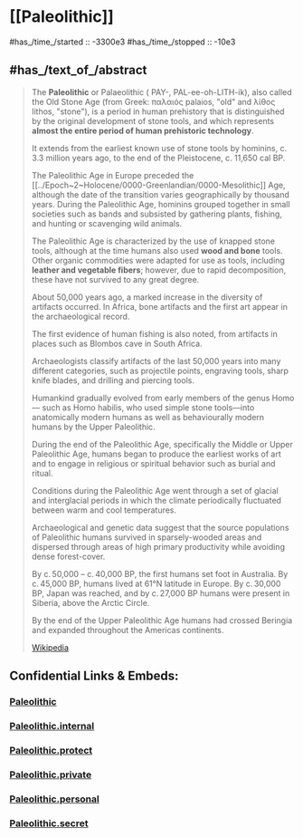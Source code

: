 # [[Paleolithic]] 

#has_/time_/started :: -3300e3 
#has_/time_/stopped ::   -10e3 

## #has_/text_of_/abstract  

> The **Paleolithic** or Palaeolithic ( PAY-, PAL-ee-oh-LITH-ik), also called the Old Stone Age 
> (from Greek: παλαιός palaios, "old" and λίθος lithos, "stone"), 
> is a period in human prehistory that is distinguished by the original development of stone tools, 
> and which represents __almost the entire period of human prehistoric technology__. 
> 
> It extends from the earliest known use of stone tools by hominins, c. 3.3 million years ago, 
> to the end of the Pleistocene, c. 11,650 cal BP.
> 
> The Paleolithic Age in Europe preceded the [[../Epoch~2~Holocene/0000-Greenlandian/0000-Mesolithic]] Age, 
> although the date of the transition varies geographically by thousand years. 
> During the Paleolithic Age, hominins grouped together in small societies such as bands 
> and subsisted by gathering plants, fishing, and hunting or scavenging wild animals. 
> 
> The Paleolithic Age is characterized by the use of knapped stone tools, 
> although at the time humans also used __wood and bone__ tools. 
> Other organic commodities were adapted for use as tools, including __leather and vegetable fibers__; 
> however, due to rapid decomposition, these have not survived to any great degree.
>
> About 50,000 years ago, a marked increase in the diversity of artifacts occurred. 
> In Africa, bone artifacts and the first art appear in the archaeological record. 
> 
> The first evidence of human fishing is also noted, 
> from artifacts in places such as Blombos cave in South Africa. 
> 
> Archaeologists classify artifacts of the last 50,000 years into many different categories, 
> such as projectile points, engraving tools, sharp knife blades, and drilling and piercing tools.
>
> Humankind gradually evolved from early members of the genus Homo—
> such as Homo habilis, who used simple stone tools—into anatomically modern humans 
> as well as behaviourally modern humans by the Upper Paleolithic. 
> 
> During the end of the Paleolithic Age, specifically the Middle or Upper Paleolithic Age, 
> humans began to produce the earliest works of art 
> and to engage in religious or spiritual behavior such as burial and ritual. 
> 
> Conditions during the Paleolithic Age went through a set of glacial and interglacial periods 
> in which the climate periodically fluctuated between warm and cool temperatures. 
> 
> Archaeological and genetic data suggest that the source 
> populations of Paleolithic humans survived in sparsely-wooded areas 
> and dispersed through areas of high primary productivity while avoiding dense forest-cover. 
> 
> By c. 50,000 – c. 40,000 BP, the first humans set foot in Australia. 
> By c. 45,000 BP, humans lived at 61°N latitude in Europe. 
> By c. 30,000 BP, Japan was reached, and 
> by c. 27,000 BP humans were present in Siberia, above the Arctic Circle. 
> 
> By the end of the Upper Paleolithic Age humans had crossed Beringia 
> and expanded throughout the Americas continents.
>
> [Wikipedia](https://en.wikipedia.org/wiki/Paleolithic)

## Confidential Links & Embeds: 

### [Paleolithic](/_public/Time-Ages/human-ages/Stone-Age/Paleolithic.md) 

### [Paleolithic.internal](/_internal/Time-Ages/human-ages/Stone-Age/Paleolithic.internal.md) 

### [Paleolithic.protect](/_protect/Time-Ages/human-ages/Stone-Age/Paleolithic.protect.md) 

### [Paleolithic.private](/_private/Time-Ages/human-ages/Stone-Age/Paleolithic.private.md) 

### [Paleolithic.personal](/_personal/Time-Ages/human-ages/Stone-Age/Paleolithic.personal.md) 

### [Paleolithic.secret](/_secret/Time-Ages/human-ages/Stone-Age/Paleolithic.secret.md) 
